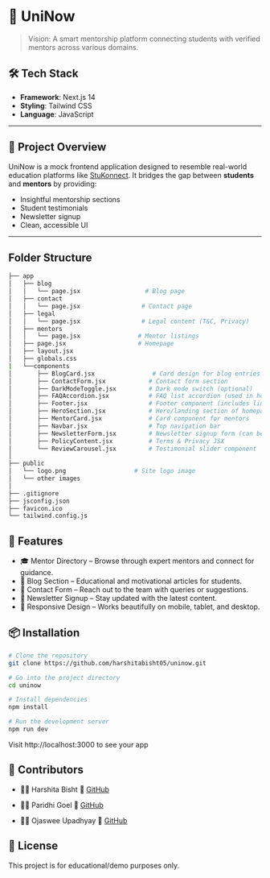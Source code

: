 # 🧠 UniNow

> Vision: A smart mentorship platform connecting students with verified mentors across various domains.

<!-- ## 🌐 Website Preview

[🔗 Visit UniNow](https://uninow.vercel.app)  
*(Replace with actual deployed link if different)*

--- -->

## 🛠️ Tech Stack

- **Framework**: Next.js 14
- **Styling**: Tailwind CSS
- **Language**: JavaScript
<!-- - **Hosting**: Vercel -->

---

## 📌 Project Overview

UniNow is a mock frontend application designed to resemble real-world education platforms like [StuKonnect](https://www.stukonnect.com). It bridges the gap between **students** and **mentors** by providing:

- Insightful mentorship sections  
- Student testimonials  
- Newsletter signup  
- Clean, accessible UI

---

## Folder Structure
```bash
├── app
│   ├── blog
│   │   └── page.jsx                  # Blog page
│   ├── contact
│   │   └── page.jsx                 # Contact page
│   ├── legal
│   │   └── page.jsx                 # Legal content (T&C, Privacy)
│   ├── mentors
│   │   └── page.jsx                # Mentor listings
│   ├── page.jsx                    # Homepage
│   ├── layout.jsx 
│   ├── globals.css                  
|   └──components
│       ├── BlogCard.jsx                # Card design for blog entries
│       ├── ContactForm.jsx            # Contact form section
│       ├── DarkModeToggle.jsx         # Dark mode switch (optional)
│       ├── FAQAccordion.jsx           # FAQ list accordion (used in homepage)
│       ├── Footer.jsx                 # Footer component (includes links, newsletter, etc.)
│       ├── HeroSection.jsx            # Hero/landing section of homepage
│       ├── MentorCard.jsx             # Card component for mentors
│       ├── Navbar.jsx                 # Top navigation bar
│       ├── NewsletterForm.jsx         # Newsletter signup form (can be used inside Footer)
│       ├── PolicyContent.jsx          # Terms & Privacy JSX
│       └── ReviewCarousel.jsx         # Testimonial slider component
│
├── public
│   └── logo.png                   # Site logo image
│   └── other images               
│
├── .gitignore
├── jsconfig.json
├── favicon.ico
└── tailwind.config.js
```

## 🚀 Features
- 🎓 Mentor Directory – Browse through expert mentors and connect for guidance.
- 📰 Blog Section – Educational and motivational articles for students.
- 🧾 Contact Form – Reach out to the team with queries or suggestions.
- 📩 Newsletter Signup – Stay updated with the latest content.
- 📱 Responsive Design – Works beautifully on mobile, tablet, and desktop.

## 📦 Installation
```bash
# Clone the repository
git clone https://github.com/harshitabisht05/uninow.git

# Go into the project directory
cd uninow

# Install dependencies
npm install

# Run the development server
npm run dev
```
Visit http://localhost:3000 to see your app

## 🧠 Contributors

- 👩‍💻 Harshita Bisht
🔗 [GitHub](https://github.com/harshitabisht05)

- 👩‍💻 Paridhi Goel
🔗 [GitHub](https://github.com/ParidhiGoel26)

- 👩‍💻 Ojaswee Upadhyay
🔗 [GitHub](https://github.com/Ojas2095)

## 🪪 License
This project is for educational/demo purposes only.

